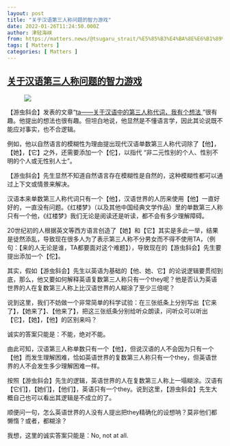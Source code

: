 ```yaml
---
layout: post
title: "关于汉语第三人称问题的智力游戏"
date: 2022-01-26T11:24:50.000Z
author: 津轻海峡
from: https://matters.news/@tsugaru_strait/%E5%85%B3%E4%BA%8E%E6%B1%89%E8%AF%AD%E7%AC%AC%E4%B8%89%E4%BA%BA%E7%A7%B0%E9%97%AE%E9%A2%98%E7%9A%84%E6%99%BA%E5%8A%9B%E6%B8%B8%E6%88%8F-bafyreihxhxbxshttckkvsgspn2yni2fcymf43wfmt5j752petd4uhkjhci
tags: [ Matters ]
categories: [ Matters ]
---
```

<!--1643196290000-->
[关于汉语第三人称问题的智力游戏](https://matters.news/@tsugaru_strait/%E5%85%B3%E4%BA%8E%E6%B1%89%E8%AF%AD%E7%AC%AC%E4%B8%89%E4%BA%BA%E7%A7%B0%E9%97%AE%E9%A2%98%E7%9A%84%E6%99%BA%E5%8A%9B%E6%B8%B8%E6%88%8F-bafyreihxhxbxshttckkvsgspn2yni2fcymf43wfmt5j752petd4uhkjhci)
------

<div>
<figure class="image"><img src="https://assets.matters.news/embed/dd708e3e-b426-46da-bda9-012ce0e37dd3.jpeg" data-asset-id="dd708e3e-b426-46da-bda9-012ce0e37dd3" referrerpolicy="no-referrer"><figcaption><span></span></figcaption></figure><p>【游虫斜会】发表的文章“<a href="https://matters.news/@czyouge/ta-%E5%85%B3%E4%BA%8E%E6%B1%89%E8%AF%AD%E4%B8%AD%E7%9A%84%E7%AC%AC%E4%B8%89%E4%BA%BA%E7%A7%B0%E4%BB%A3%E8%AF%8D-%E6%88%91%E6%9C%89%E4%B8%AA%E6%83%B3%E6%B3%95-bafyreih7rtmsgddl2eyjadhisjfzw4uxhjfndxj7pnqujpytr3rwinpzhi" rel="noopener noreferrer" target="_blank">ta——关于汉语中的第三人称代词，我有个想法 </a>”很有趣。他提出的想法也很有趣。但坦白地说，他显然是不懂语言学，因此其论说既不能应对事实，也不合逻辑。</p><p>例如，他以自然语言的模糊性为理由提出现代汉语单数第三人称代词除了【他】，【她】，【它】之外，还需要添加一个【佗】，以指代 “非二元性别的个人、性别不明的个人或无性别人士”。</p><p>【游虫斜会】先生显然不知道自然语言存在模糊性是自然的，这种模糊性都可以通过上下文或情景来解决。</p><p>汉语本来单数第三人称代词只有一个【他】，汉语世界的人历来使用【他】一直好好的，一直没有问题。《红楼梦》（以及其他中国经典文学作品）里的单数第三人称只有一个他，《红楼梦》我们无论是阅读还是听读，都不会有多少理解障碍。</p><p>20世纪初的人根据英文等西方语言创造了【她】和【它】其实是多此一举，结果是徒然添乱，导致现在很多人为了表示第三人称不分男女而不得不使用TA，（例句：【来的人无论是谁，TA都要面对这个难题】），导致现在的【游虫斜会】先生要提出添加一个【佗】。</p><p>其实，假如【游虫斜会】先生以英语为基础的【他、她、它】的论说逻辑要贯彻到底，那么，他又要如何解释英语复数第三人称只有一个they呢？他是否认为英语世界的人在复数第三人称上比汉语世界的人糊涂了至少三倍呢？</p><p>说到这里，我们不妨做一个非常简单的科学试验：在三张纸条上分别写出【它来了】，【她来了】、【他来了】，把这三张纸条分别给听众朗读，问听众可以听出【它】，【她】，【他】的区别来吗？</p><p>诚实的答案只能是：不能，绝对不能。</p><p>由此可知，汉语第三人称单数只有一个【他】，但说汉语的人不会因为只有一个【他】而发生理解困难，恰如英语世界的复数第三人称只有一个they，但英语世界的人不会发生多少理解困难一样。</p><p>按照【游虫斜会】先生的逻辑，英语世界的人在复数第三人称上一塌糊涂。汉语有【它们】，【她们】，【他们】，英语只有一个they。说到这里，【游虫斜会】先生大概自己也可以看出其逻辑是不成立的了。</p><p>顺便问一句，怎么英语世界的人没有人提出把they精确化的设想呐？莫非他们都懒惰？或者，都糊涂？</p><p>我想，这里的诚实答案只能是：No, not at all.</p><p><br></p><p><br></p><p><br></p><p><br></p><p> </p>
</div>
